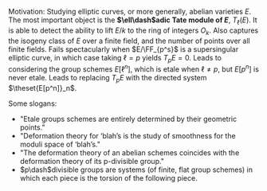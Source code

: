 Motivation:
Studying elliptic curves, or more generally, abelian varieties $E$.
The most important object is the **$\ell\dash$adic Tate module of $E$**, $T_\ell(E)$.
It is able to detect the ability to lift $E/k$ to the ring of integers $O_k$.
Also captures the isogeny class of $E$ over a finite field, and the number of points over all finite fields.
Fails spectacularly when $E/\FF_{p^s}$ is a supersingular elliptic curve, in which case taking $\ell = p$ yields $T_p E = 0$.
Leads to considering the group schemes $E[\ell^n]$, which is etale when $\ell \neq p$, but $E[p^n]$ is never etale.
Leads to replacing $T_p E$ with the directed system $\theset{E[p^n]}_n$.

Some slogans:

- "Etale groups schemes are entirely determined by their geometric points."
- "Deformation theory for ‘blah’s is the study of smoothness for the moduli space of ‘blah’s."
- "The deformation theory of an abelian schemes coincides with the deformation theory of its p-divisible group."
- $p\dash$divisible groups are systems (of finite, flat group schemes) in which each piece is the torsion of the following piece.


